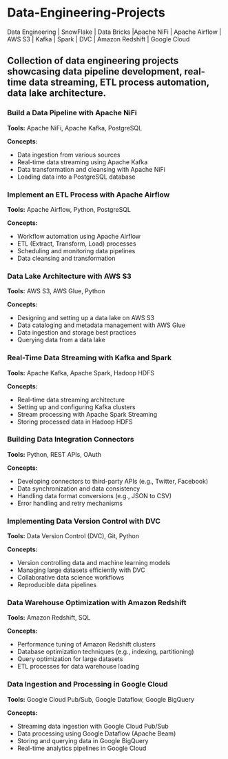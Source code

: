 # Data-Engineering-Projects
Data Engineering | SnowFlake | Data Bricks |Apache NiFi | Apache Airflow | AWS S3 | Kafka | Spark  | DVC | Amazon Redshift | Google Cloud

## Collection of data engineering projects showcasing data pipeline development, real-time data streaming, ETL process automation, data lake architecture.

### Build a Data Pipeline with Apache NiFi

**Tools:** Apache NiFi, Apache Kafka, PostgreSQL

**Concepts:**
- Data ingestion from various sources
- Real-time data streaming using Apache Kafka
- Data transformation and cleansing with Apache NiFi
- Loading data into a PostgreSQL database

### Implement an ETL Process with Apache Airflow

**Tools:** Apache Airflow, Python, PostgreSQL

**Concepts:**
- Workflow automation using Apache Airflow
- ETL (Extract, Transform, Load) processes
- Scheduling and monitoring data pipelines
- Data cleansing and transformation

### Data Lake Architecture with AWS S3

**Tools:** AWS S3, AWS Glue, Python

**Concepts:**
- Designing and setting up a data lake on AWS S3
- Data cataloging and metadata management with AWS Glue
- Data ingestion and storage best practices
- Querying data from a data lake

### Real-Time Data Streaming with Kafka and Spark

**Tools:** Apache Kafka, Apache Spark, Hadoop HDFS

**Concepts:**
- Real-time data streaming architecture
- Setting up and configuring Kafka clusters
- Stream processing with Apache Spark Streaming
- Storing processed data in Hadoop HDFS

### Building Data Integration Connectors

**Tools:** Python, REST APIs, OAuth

**Concepts:**
- Developing connectors to third-party APIs (e.g., Twitter, Facebook)
- Data synchronization and data consistency
- Handling data format conversions (e.g., JSON to CSV)
- Error handling and retry mechanisms

### Implementing Data Version Control with DVC

**Tools:** Data Version Control (DVC), Git, Python

**Concepts:**
- Version controlling data and machine learning models
- Managing large datasets efficiently with DVC
- Collaborative data science workflows
- Reproducible data pipelines

### Data Warehouse Optimization with Amazon Redshift

**Tools:** Amazon Redshift, SQL

**Concepts:**
- Performance tuning of Amazon Redshift clusters
- Database optimization techniques (e.g., indexing, partitioning)
- Query optimization for large datasets
- ETL processes for data warehouse loading

### Data Ingestion and Processing in Google Cloud

**Tools:** Google Cloud Pub/Sub, Google Dataflow, Google BigQuery

**Concepts:**
- Streaming data ingestion with Google Cloud Pub/Sub
- Data processing using Google Dataflow (Apache Beam)
- Storing and querying data in Google BigQuery
- Real-time analytics pipelines in Google Cloud
